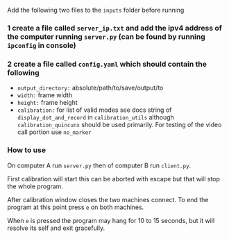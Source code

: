 Add the following two files to the `inputs` folder before running

### 1 create a file called `server_ip.txt` and add the ipv4 address of the computer running `server.py` (can be found by running `ipconfig` in console)

### 2 create a file called `config.yaml` which should contain the following

* `output_directory:` absolute/path/to/save/output/to
* `width:` frame width
* `height:` frame height
* `calibration:` for list of valid modes see docs string of `display_dot_and_record` in `calibration_utils` although `calibration_quincunx` should be used primarily. For testing of the video call portion use `no_marker`

### How to use

On computer A run `server.py` then of computer B run `client.py`.

First calibration will start this can be aborted with escape but that will stop the whole program.

After calibration window closes the two machines connect. To end the program at this point press `e` on both machines.

When `e` is pressed the program may hang for 10 to 15 seconds, but it will resolve its self and exit gracefully.



